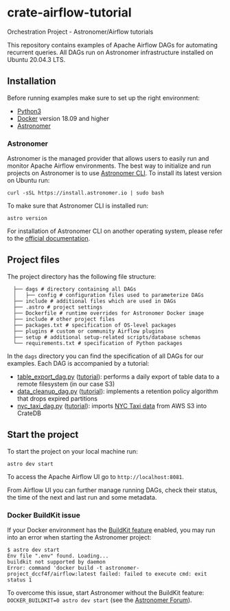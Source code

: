 # crate-airflow-tutorial
Orchestration Project - Astronomer/Airflow tutorials


This repository contains examples of Apache Airflow DAGs for automating recurrent queries. All DAGs run on Astronomer infrastructure installed on Ubuntu 20.04.3 LTS.


## Installation

Before running examples make sure to set up the right environment:

* [Python3](https://www.python.org/downloads/)
* [Docker](https://www.docker.com/) version 18.09 and higher
* [Astronomer](https://www.astronomer.io/)

### Astronomer
Astronomer is the managed provider that allows users to easily run and monitor Apache Airflow environments. The best way to initialize and run projects on Astronomer is to use [Astronomer CLI](https://www.astronomer.io/docs/cloud/stable/develop/cli-quickstart). To install its latest version on Ubuntu run:

`curl -sSL https://install.astronomer.io | sudo bash`

To make sure that Astronomer CLI is installed run:

`astro version`

For installation of Astronomer CLI on another operating system, please refer to the [official documentation](https://www.astronomer.io/docs/cloud/stable/develop/cli-quickstart).

## Project files

The project directory has the following file structure:

```
  ├── dags # directory containing all DAGs
  │   ├── config # configuration files used to parameterize DAGs
  ├── include # additional files which are used in DAGs
  ├── .astro # project settings
  ├── Dockerfile # runtime overrides for Astronomer Docker image
  ├── include # other project files
  ├── packages.txt # specification of OS-level packages
  ├── plugins # custom or community Airflow plugins
  ├── setup # additional setup-related scripts/database schemas
  └── requirements.txt # specification of Python packages
```

In the `dags` directory you can find the specification of all DAGs for our examples.
Each DAG is accompanied by a tutorial:

* [table_export_dag.py](dags/table_export_dag.py) ([tutorial](https://community.crate.io/t/cratedb-and-apache-airflow-automating-data-export-to-s3/901)): performs a daily export of table data to a remote filesystem (in our case S3)
* [data_cleanup_dag.py](dags/data_cleanup_dag.py) ([tutorial](https://community.crate.io/t/cratedb-and-apache-airflow-implementation-of-data-retention-policy/913)): implements a retention policy algorithm that drops expired partitions
* [nyc_taxi_dag.py](dags/nyc_taxi_dag.py) ([tutorial](https://community.crate.io/t/cratedb-and-apache-airflow-building-a-data-ingestion-pipeline/926)): imports [NYC Taxi data](https://github.com/toddwschneider/nyc-taxi-data) from AWS S3 into CrateDB

## Start the project

To start the project on your local machine run:

`astro dev start`

To access the Apache Airflow UI go to `http://localhost:8081`.

From Airflow UI you can further manage running DAGs, check their status, the time of the next and last run and some metadata.

### Docker BuildKit issue

If your Docker environment has the [BuildKit feature](https://docs.docker.com/develop/develop-images/build_enhancements/) enabled, you may run into an error when starting the Astronomer project:

```
$ astro dev start
Env file ".env" found. Loading...
buildkit not supported by daemon
Error: command 'docker build -t astronomer-project_dccf4f/airflow:latest failed: failed to execute cmd: exit status 1
```

To overcome this issue, start Astronomer without the BuildKit feature: `DOCKER_BUILDKIT=0 astro dev start` (see the [Astronomer Forum](https://forum.astronomer.io/t/buildkit-not-supported-by-daemon-error-command-docker-build-t-airflow-astro-bcb837-airflow-latest-failed-failed-to-execute-cmd-exit-status-1/857)).
